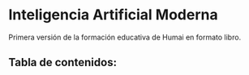 # Inteligencia Artificial Moderna

Primera versión de la formación educativa de Humai en formato libro. 

## Tabla de contenidos:

```{tableofcontents}
```
